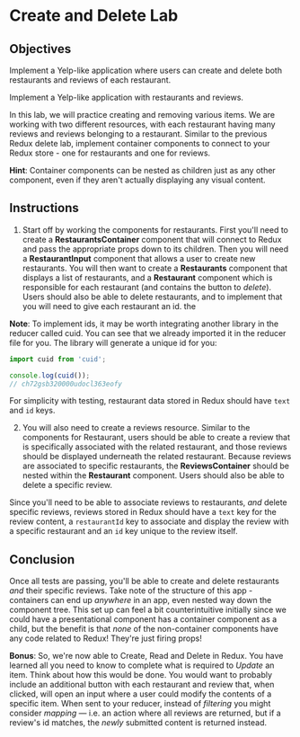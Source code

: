 # Create and Delete Lab

## Objectives

Implement a Yelp-like application where users can create and delete both
restaurants and reviews of each restaurant.

Implement a Yelp-like application with restaurants and reviews.

In this lab, we will practice creating and removing various items. We are
working with two different resources, with each restaurant having many reviews
and reviews belonging to a restaurant. Similar to the previous Redux delete lab,
implement container components to connect to your Redux store - one for
restaurants and one for reviews.

**Hint**: Container components can be nested as children just as any other
component, even if they aren't actually displaying any visual content.

## Instructions

1. Start off by working the components for restaurants. First you'll need to
create a __RestaurantsContainer__ component that will connect to Redux and pass
the appropriate props down to its children. Then you will need a
__RestaurantInput__ component that allows a user to create new restaurants. You
will then want to create a __Restaurants__ component that displays a list of
restaurants, and a __Restaurant__ component which is responsible for each
restaurant (and contains the button to _delete_). Users should also be able to
delete restaurants, and to implement that you will need to give each restaurant
an id. the

**Note**: To implement ids, it may be worth integrating another library in the
reducer called cuid. You can see that we already imported it in the reducer
file for you. The library will generate a unique id for you:

  ```javascript
  import cuid from 'cuid';

  console.log(cuid());
  // ch72gsb320000udocl363eofy
  ```

For simplicity with testing, restaurant data stored in Redux should have `text`
and `id` keys.


2. You will also need to create a reviews resource. Similar to the components
for Restaurant, users should be able to create a review that is specifically
associated with the related restaurant, and those reviews should be displayed
underneath the related restaurant. Because reviews are associated to specific
restaurants, the __ReviewsContainer__ should be nested within the __Restaurant__
component. Users should also be able to delete a specific review.

Since you'll need to be able to associate reviews to restaurants, _and_ delete
specific reviews, reviews stored in Redux should have a `text` key for the
review content, a `restaurantId` key to associate and display the review with a
specific restaurant and an `id` key unique to the review itself.


## Conclusion

Once all tests are passing, you'll be able to create and delete restaurants
_and_ their specific reviews. Take note of the structure of this app -
containers can end up _anywhere_ in an app, even nested way down the component
tree. This set up can feel a bit counterintuitive initially since we could have
a presentational component has a container component as a child, but the benefit
is that _none_ of the non-container components have any code related to Redux!
They're just firing props!

**Bonus**: So, we're now able to Create, Read and Delete in Redux. You have
learned all you need to know to complete what is required to _Update_ an item.
Think about how this would be done. You would want to probably include an
additional button with each restaurant and review that, when clicked, will
open an input where a user could modify the contents of a specific item. When
sent to your reducer, instead of _filtering_ you might consider _mapping_ &mdash; i.e.
an action where all reviews are returned, but if a review's id matches, the
_newly_ submitted content is returned instead.
